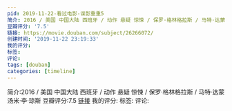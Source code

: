 ```yaml
---
pid: 2019-11-22-看过电影-谍影重重5
简介: 2016 / 美国 中国大陆 西班牙 / 动作 悬疑 惊悚 / 保罗·格林格拉斯 / 马特·达蒙 汤米·李·琼斯
豆瓣评分: '7.5'
链接: https://movie.douban.com/subject/26266072/
创建时间: '2019-11-22 23:19:33'
我的评分:
标签:
评论:
tags: [douban]
categories: [timeline]
---
```

简介:2016 / 美国 中国大陆 西班牙 / 动作 悬疑 惊悚 / 保罗·格林格拉斯 / 马特·达蒙 汤米·李·琼斯
豆瓣评分:7.5
[链接](https://movie.douban.com/subject/26266072/)
我的评分:
标签:
评论:
